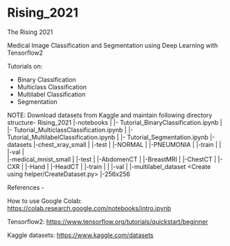 # Rising_2021
The Rising 2021

Medical Image Classification and Segmentation using Deep Learning with Tensorflow2

Tutorials on: 
 - Binary Classification
 - Multiclass Classification
 - Multilabel Classification
 - Segmentation
  
NOTE:
Download datasets from Kaggle and maintain following directory structure-
Rising_2021
|-notebooks
|  |- Tutorial_BinaryClassification.ipynb
|  |- Tutorial_MulticlassClassification.ipynb
|  |- Tutorial_MultilabelClassification.ipynb
|  |- Tutorial_Segmentation.ipynb
|-datasets
  |-chest_xray_small
  |  |-test
  |    |-NORMAL
  |    |-PNEUMONIA
  |  |-train
  |    <Folders structure same as test>
  |  |-val
  |    <Folders structure same as test>   
  |-medical_mnist_small
  |  |-test
  |    |-AbdomenCT
  |    |-BreastMRI
  |    |-ChestCT
  |    |-CXR
  |    |-Hand
  |    |-HeadCT
  |  |-train
  |      <Folders structure same as test>
  |  |-val
  |     <Folders structure same as test>
  |-multilabel_dataset <Create using helper/CreateDataset.py>
  |-256x256
 
 
References - 

How to use Google Colab: https://colab.research.google.com/notebooks/intro.ipynb

Tensorflow2: https://www.tensorflow.org/tutorials/quickstart/beginner

Kaggle datasets: https://www.kaggle.com/datasets



